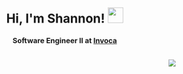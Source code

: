 <h1 align='center'>
  Hi, I'm Shannon! <img src="https://user-images.githubusercontent.com/26881159/218038783-12dbd48f-5424-44b6-8594-8374b8fddbc6.gif" width="35px" />
</h1>

<h3 align='center'>Software Engineer II at <a href='https://invoca.com'>Invoca</a></h3>

<br/>

<!--
<p align="center">
  <img align="middle" src="https://github-readme-stats.vercel.app/api?username=sstengele&count_private=true&show_icons=true&theme=outrun&hide=stars,prs,issues,contribs" />
</p>
-->

<a href="https://visitcount.itsvg.in">
  <img align="right" src="https://visitcount.itsvg.in/api?id=sstengele&label=Profile%20Views&color=11&icon=5&pretty=false" />
</a>

<!-- Here are some ideas to get you started:

- 🔭 I’m currently working on ...
- 🌱 I’m currently learning ...
- 👯 I’m looking to collaborate on ...
- 🤔 I’m looking for help with ...
- 💬 Ask me about ...
- 📫 How to reach me: ...
- 😄 Pronouns: ...
- ⚡ Fun fact: ... -->

